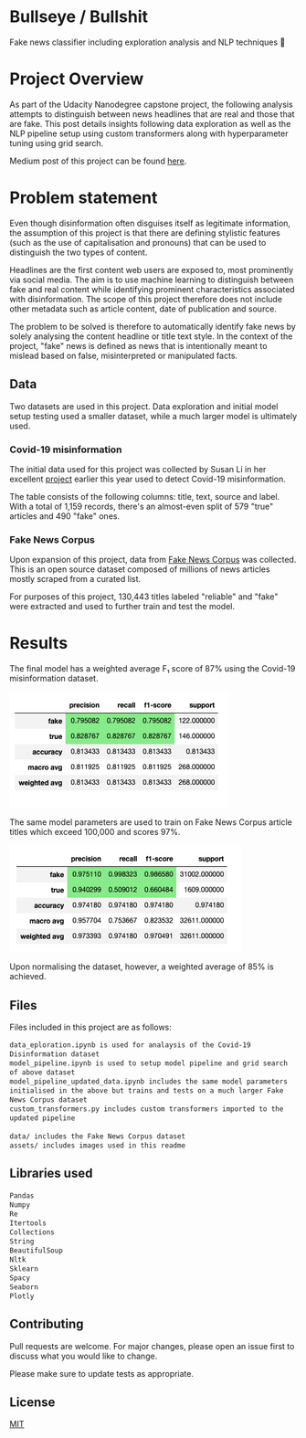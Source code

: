 # Bullseye / Bullshit

Fake news classifier including exploration analysis and NLP techniques 🎯

# Project Overview
As part of the Udacity Nanodegree capstone project, the following analysis attempts to distinguish between news headlines that are real and those that are fake.
This post details insights following data exploration as well as the NLP pipeline setup using custom transformers along with hyperparameter tuning using grid search.

Medium post of this project can be found [here](https://medium.com/@plan__b/auto-fake-news-classifier-using-headlines-86c98fa5ab6e).

# Problem statement
Even though disinformation often disguises itself as legitimate information, the assumption of this project is that there are defining stylistic features (such as the use of capitalisation and pronouns) that can be used to distinguish the two types of content.

Headlines are the first content web users are exposed to, most prominently via social media. The aim is to use machine learning to distinguish between fake and real content while identifying prominent characteristics associated with disinformation. The scope of this project therefore does not include other metadata such as article content, date of publication and source.

The problem to be solved is therefore to automatically identify fake news by solely analysing the content headline or title text style. In the context of the project, "fake" news is defined as news that is intentionally meant to mislead based on false, misinterpreted or manipulated facts.

## Data
Two datasets are used in this project. Data exploration and initial model setup testing used a smaller dataset, while a much larger model is ultimately used.

### Covid-19 misinformation
The initial data used for this project was collected by Susan Li in her excellent [project](https://towardsdatascience.com/automatically-detect-covid-19-misinformation-f7ceca1dc1c7) earlier this year used to detect Covid-19 misinformation.

The table consists of the following columns: title, text, source and label. With a total of 1,159 records, there's an almost-even split of 579 "true" articles and 490 "fake" ones.

### Fake News Corpus
Upon expansion of this project, data from [Fake News Corpus](https://github.com/several27/FakeNewsCorpus) was collected. This is an open source dataset composed of millions of news articles mostly scraped from a curated list.

For purposes of this project, 130,443 titles labeled "reliable" and "fake" were extracted and used to further train and test the model.

# Results
The final model has a weighted average F₁ score of 87% using the Covid-19 misinformation dataset.

![Image of Covid-19 Confusion Matrix](https://github.com/feeblefruits/fake_news_classifier/blob/main/assets/covid_confusion.png)

The same model parameters are used to train on Fake News Corpus article titles which exceed 100,000 and scores 97%.

![Image of Fake News Corpus Confusion Matrix](https://github.com/feeblefruits/fake_news_classifier/blob/main/assets/fakenews_corpus_confusion.png)

Upon normalising the dataset, however, a weighted average of 85% is achieved.

## Files

Files included in this project are as follows:
```
data_eploration.ipynb is used for analaysis of the Covid-19 Disinformation dataset
model_pipeline.ipynb is used to setup model pipeline and grid search of above dataset
model_pipeline_updated_data.ipynb includes the same model parameters initialised in the above but trains and tests on a much larger Fake News Corpus dataset
custom_transformers.py includes custom transformers imported to the updated pipeline

data/ includes the Fake News Corpus dataset
assets/ includes images used in this readme

```

## Libraries used

```
Pandas
Numpy
Re
Itertools
Collections
String
BeautifulSoup
Nltk
Sklearn
Spacy
Seaborn
Plotly
```

## Contributing
Pull requests are welcome. For major changes, please open an issue first to discuss what you would like to change.

Please make sure to update tests as appropriate.

## License
[MIT](https://choosealicense.com/licenses/mit/)
